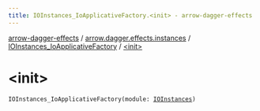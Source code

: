 ```yaml
---
title: IOInstances_IoApplicativeFactory.<init> - arrow-dagger-effects
---
```


[arrow-dagger-effects](../../index.html) / [arrow.dagger.effects.instances](../index.html) / [IOInstances_IoApplicativeFactory](index.html) / [&lt;init&gt;](./-init-.html)

# &lt;init&gt;

`IOInstances_IoApplicativeFactory(module: `[`IOInstances`](../-i-o-instances/index.html)`)`